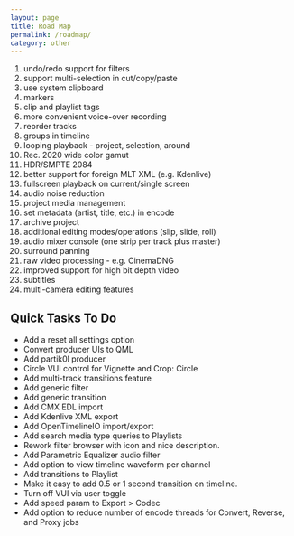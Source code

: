 ```yaml
---
layout: page
title: Road Map
permalink: /roadmap/
category: other
---
```


<!-- Shotcut Responsive -->
<ins class="adsbygoogle"
    style="display:block"
    data-ad-client="ca-pub-1305424236533187"
    data-ad-slot="3403753557"
    data-ad-format="auto"></ins>
<script>
(adsbygoogle = window.adsbygoogle || []).push({});
</script>

1.  undo/redo support for filters
2.  support multi-selection in cut/copy/paste
3.  use system clipboard
4.  markers
5.  clip and playlist tags
6.  more convenient voice-over recording
7.  reorder tracks
8.  groups in timeline
9.  looping playback - project, selection, around
10. Rec. 2020 wide color gamut
11. HDR/SMPTE 2084
12. better support for foreign MLT XML (e.g. Kdenlive)
13. fullscreen playback on current/single screen
14. audio noise reduction
15. project media management
16. set metadata (artist, title, etc.) in encode
17. archive project
18. additional editing modes/operations (slip, slide, roll)
19. audio mixer console (one strip per track plus master)
20. surround panning
21. raw video processing - e.g. CinemaDNG
22. improved support for high bit depth video
23. subtitles
24. multi-camera editing features

Quick Tasks To Do
-----------------

-   Add a reset all settings option
-   Convert producer UIs to QML
-   Add partik0l producer
-   Circle VUI control for Vignette and Crop: Circle
-   Add multi-track transitions feature
-   Add generic filter
-   Add generic transition
-   Add CMX EDL import
-   Add Kdenlive XML export
-   Add OpenTimelineIO import/export
-   Add search media type queries to Playlists
-   Rework filter browser with icon and nice description.
-   Add Parametric Equalizer audio filter
-   Add option to view timeline waveform per channel
-   Add transitions to Playlist
-   Make it easy to add 0.5 or 1 second transition on timeline.
-   Turn off VUI via user toggle
-   Add speed param to Export > Codec
-   Add option to reduce number of encode threads for Convert, Reverse, and Proxy jobs

